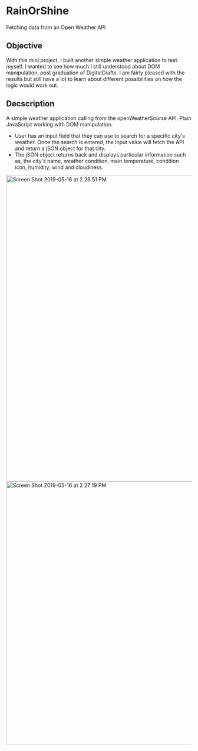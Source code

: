 # RainOrShine
Fetching data from an Open Weather API 

## Objective
With this mini project, I built another simple weather application to test myself. I wanted to see how much I still understood about DOM manipulation, post graduation of DigitalCrafts. I am fairly pleased with the results but still have a lot to learn about different possibilities on how the logic would work out.

## Decscription
A simple weather application calling from the openWeatherSourse API. 
Plain JavaScript working with DOM manipulation.
- User has an input field that they can use to search for a specific city's weather. Once the search is entered, the input value will fetch the API and return a jSON object for that city. 
- The jSON object returns back and displays particular information such as, the city's name, weather condition, main temperature, condition icon, humidity, wind and cloudiness.  


<img width="828" alt="Screen Shot 2019-05-16 at 2 26 51 PM" src="https://user-images.githubusercontent.com/29678190/57879630-e89a7500-77ea-11e9-83d3-25b835b188f2.png">

<img width="714" alt="Screen Shot 2019-05-16 at 2 27 19 PM" src="https://user-images.githubusercontent.com/29678190/57879723-18e21380-77eb-11e9-893e-f1af569f171f.png">
